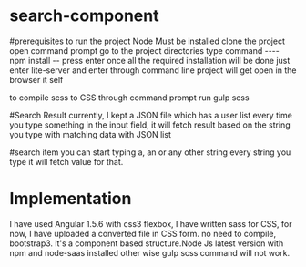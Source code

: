 # search-component



#prerequisites to run the project
Node Must be installed
clone the project
open command prompt 
go to the project directories
type command ---- npm install -- press enter
once all the required installation will be done
just enter lite-server and enter through command line project will get open in the browser it self

to compile scss to CSS through command prompt run gulp scss


#Search Result
currently, I kept a JSON file which has a user list every time you type something in the input field, it will fetch result based on the string you type with matching data with JSON list

#search item
you can start typing a, an or any other string every string you type it will fetch value for that.



# Implementation

I have used Angular 1.5.6 with css3 flexbox, I have written sass for CSS, for now, I have uploaded a converted file in CSS form. no need to compile, bootstrap3. it's a component based structure.Node Js latest version with npm and node-saas installed other wise gulp scss command will not work.


